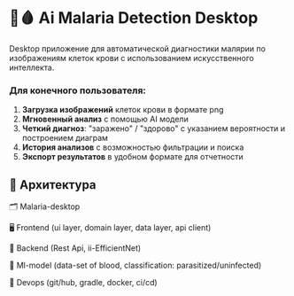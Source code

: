 # 🦠🩸 Ai Malaria Detection Desktop

Desktop приложение для автоматической диагностики малярии по изображениям клеток крови с использованием искусственного интеллекта.

### Для конечного пользователя:
1. **Загрузка изображений** клеток крови в формате png
2. **Мгновенный анализ** с помощью AI модели
3. **Четкий диагноз**: "заражено" / "здорово" с указанием вероятности и построением диаграм 
4. **История анализов** с возможностью фильтрации и поиска
5. **Экспорт результатов** в удобном формате для отчетности

## 🧩 Архитектура
🗂️ Malaria-desktop

🖥️ Frontend (ui layer, domain layer, data layer, api client)

🛜 Backend (Rest Api, ii-EfficientNet)

🤖 Ml-model (data-set of blood, classification: parasitized/uninfected)

🐳 Devops (git/hub, gradle, docker, ci/cd)




